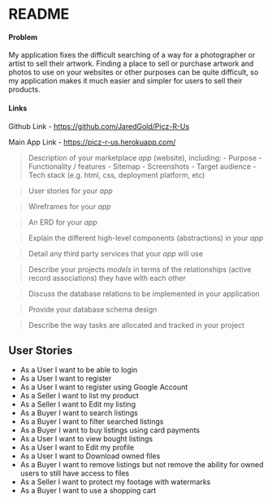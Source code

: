 # README

#### Problem

My application fixes the difficult searching of a way for a photographer or artist to sell their artwork. Finding a place to sell or purchase artwork and photos to use on your websites or other purposes can be quite difficult, so my application makes it much easier and simpler for users to sell their products. 

#### Links

Github Link - https://github.com/JaredGold/Picz-R-Us

Main App Link - https://picz-r-us.herokuapp.com/



> Description of your marketplace *app* (website), including:
> \- Purpose
> \- Functionality / features
> \- Sitemap
> \- Screenshots
> \- Target audience
> \- Tech stack (e.g. html, css, deployment platform, etc)

> User stories for your *app*

> Wireframes for your *app*

> An ERD for your *app*

>Explain the different high-level components (abstractions) in your *app*

> Detail any third party services that your *app* will use

> Describe your projects *models* in terms of the relationships (active record associations) they have with each other

>Discuss the database relations to be implemented in your application

> Provide your database schema design

> Describe the way tasks are allocated and tracked in your project

## User Stories
- As a User I want to be able to login
- As a User I want to register
- As a User I want to register using Google Account
- As a Seller I want to list my product
- As a Seller I want to Edit my listing
- As a Buyer I want to search listings
- As a Buyer I want to filter searched listings
- As a Buyer I want to buy listings using card payments
- As a User I want to view bought listings
- As a User I want to Edit my profile
- As a User I want to Download owned files
- As a Buyer I want to remove listings but not remove the ability for owned users to still have access to files
- As a Seller I want to protect my footage with watermarks
- As a Buyer I want to use a shopping cart

